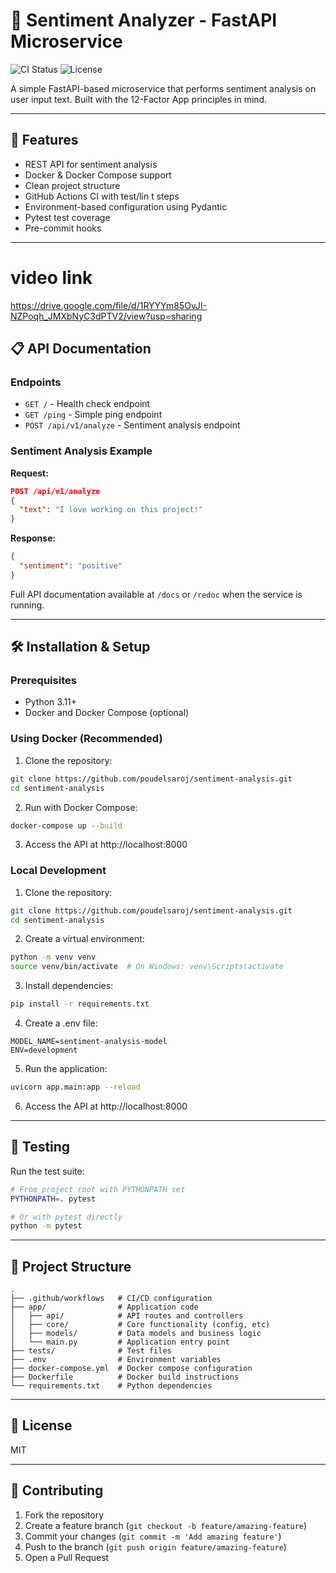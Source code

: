 # 🧠 Sentiment Analyzer - FastAPI Microservice

![CI Status](https://github.com/poudelsaroj/sentiment/actions/workflows/ci.yml/badge.svg)
![License](https://img.shields.io/badge/license-MIT-blue)

A simple FastAPI-based microservice that performs sentiment analysis on user input text. Built with the 12-Factor App principles in mind.

---

## 🚀 Features

- REST API for sentiment analysis
- Docker & Docker Compose support
- Clean project structure
- GitHub Actions CI with test/lin
t steps
- Environment-based configuration using Pydantic
- Pytest test coverage
- Pre-commit hooks

---
# video link 
https://drive.google.com/file/d/1RYYYm85OvJI-NZPoqh_JMXbNyC3dPTV2/view?usp=sharing
## 📋 API Documentation

### Endpoints

- `GET /` - Health check endpoint
- `GET /ping` - Simple ping endpoint
- `POST /api/v1/analyze` - Sentiment analysis endpoint

### Sentiment Analysis Example

**Request:**
```json
POST /api/v1/analyze
{
  "text": "I love working on this project!"
}
```

**Response:**
```json
{
  "sentiment": "positive"
}
```

Full API documentation available at `/docs` or `/redoc` when the service is running.

---

## 🛠 Installation & Setup

### Prerequisites

- Python 3.11+
- Docker and Docker Compose (optional)

### Using Docker (Recommended)

1. Clone the repository:
```bash
git clone https://github.com/poudelsaroj/sentiment-analysis.git
cd sentiment-analysis
```

2. Run with Docker Compose:
```bash
docker-compose up --build
```

3. Access the API at http://localhost:8000

### Local Development

1. Clone the repository:
```bash
git clone https://github.com/poudelsaroj/sentiment-analysis.git
cd sentiment-analysis
```

2. Create a virtual environment:
```bash
python -m venv venv
source venv/bin/activate  # On Windows: venv\Scripts\activate
```

3. Install dependencies:
```bash
pip install -r requirements.txt
```

4. Create a .env file:
```
MODEL_NAME=sentiment-analysis-model
ENV=development
```

5. Run the application:
```bash
uvicorn app.main:app --reload
```

6. Access the API at http://localhost:8000

---

## 🧪 Testing

Run the test suite:

```bash
# From project root with PYTHONPATH set
PYTHONPATH=. pytest

# Or with pytest directly
python -m pytest
```

---

## 📁 Project Structure

```
.
├── .github/workflows   # CI/CD configuration
├── app/                # Application code
│   ├── api/            # API routes and controllers 
│   ├── core/           # Core functionality (config, etc)
│   ├── models/         # Data models and business logic
│   └── main.py         # Application entry point
├── tests/              # Test files
├── .env                # Environment variables
├── docker-compose.yml  # Docker compose configuration
├── Dockerfile          # Docker build instructions
└── requirements.txt    # Python dependencies
```

---

## 📝 License

MIT

---

## 🤝 Contributing

1. Fork the repository
2. Create a feature branch (`git checkout -b feature/amazing-feature`)
3. Commit your changes (`git commit -m 'Add amazing feature'`)
4. Push to the branch (`git push origin feature/amazing-feature`)
5. Open a Pull Request
